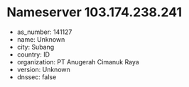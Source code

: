 # Nameserver 103.174.238.241

* as_number: 141127
* name: Unknown
* city: Subang
* country: ID
* organization: PT Anugerah Cimanuk Raya
* version: Unknown
* dnssec: false
